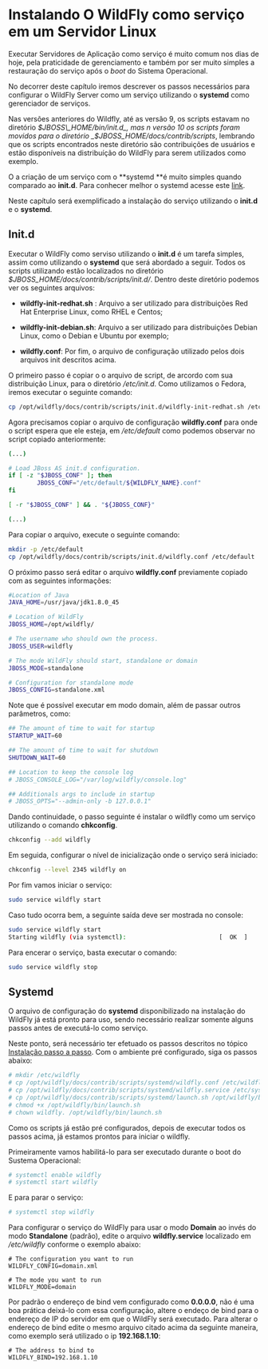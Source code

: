 # Instalando O WildFly como serviço em um Servidor Linux

Executar Servidores de Aplicação como serviço é muito comum nos dias de hoje, pela praticidade de gerenciamento e também por ser muito simples a restauração do serviço após o _boot_ do Sistema Operacional.

No decorrer deste capítulo iremos descrever os passos necessários para configurar o WildFly Server como um serviço utilizando o **systemd** como gerenciador de serviços.

Nas versões anteriores do Wildfly, até as versão 9, os scripts estavam no diretório _$JBOSS\_HOME/bin/init.d_, mas n versão 10 os scripts foram movidos para o diretório _$JBOSS\_HOME/docs/contrib/scripts_, lembrando que os scripts encontrados neste diretório são contribuições de usuários e estão disponíveis na distribuíção do WildFly para serem utilizados como exemplo.

O a criação de um serviço com o **systemd **é muito simples quando comparado ao **init.d**. Para conhecer melhor o systemd acesse este [link](https://www.freedesktop.org/wiki/Software/systemd/).

Neste capítulo será exemplificado a instalação do serviço utilizando o **init.d** e o **systemd**.

## Init.d

Executar o WildFly como serviso utilizando o **init.d** é um tarefa simples, assim como utilizando o **systemd** que será abordado a seguir. Todos os scripts utilizando estão localizados no diretório _$JBOSS\_HOME/docs/contrib/scripts/init.d/_. Dentro deste diretório podemos ver os seguintes arquivos:

* **wildfly-­init­-redhat.sh** : Arquivo a ser utilizado para distribuições Red Hat Enterprise Linux, como RHEL e Centos;

* **wildfly­-init­-debian.sh**: Arquivo a ser utilizado para distribuições Debian Linux, como o Debian e Ubuntu por exemplo;

* **wildfly.conf**: Por fim, o arquivo de configuração utilizado pelos dois arquivos init descritos acima.

O primeiro passo é copiar o o arquivo de script, de arcordo com sua distribuição Linux, para o diretório _/etc/init.d_. Como utilizamos o Fedora, iremos executar o seguinte comando:

```bash
cp /opt/wildfly/docs/contrib/scripts/init.d/wildfly-init-redhat.sh /etc/init.d/wildfly
```

Agora precisamos copiar o arquivo de configuração **wildfly.conf** para onde o script espera que ele esteja, em _/etc/default_ como podemos observar no script copiado anteriormente:

```bash
(...)

# Load JBoss AS init.d configuration.
if [ -z "$JBOSS_CONF" ]; then
        JBOSS_CONF="/etc/default/${WILDFLY_NAME}.conf"
fi

[ -r "$JBOSS_CONF" ] && . "${JBOSS_CONF}"

(...)
```

Para copiar o arquivo, execute o seguinte comando:

```bash
mkdir -p /etc/default
cp /opt/wildfly/docs/contrib/scripts/init.d/wildfly.conf /etc/default
```

O próximo passo será editar o arquivo **wildfly.conf** previamente copiado com as seguintes informações:

```bash
#Location of Java
JAVA_HOME=/usr/java/jdk1.8.0_45

# Location of WildFly
JBOSS_HOME=/opt/wildfly/

# The username who should own the process.
JBOSS_USER=wildfly

# The mode WildFly should start, standalone or domain
JBOSS_MODE=standalone

# Configuration for standalone mode
JBOSS_CONFIG=standalone.xml
```

Note que é possível executar em modo domain, além de passar outros parâmetros, como:

```bash
## The amount of time to wait for startup
STARTUP_WAIT=60

## The amount of time to wait for shutdown
SHUTDOWN_WAIT=60

## Location to keep the console log
# JBOSS_CONSOLE_LOG="/var/log/wildfly/console.log"

## Additionals args to include in startup
# JBOSS_OPTS="--admin-only -b 127.0.0.1"
```

Dando continuidade, o passo seguinte é instalar o wildfly como um serviço utilizando o comando **chkconfig**.

```bash
chkconfig --add wildfly
```

Em seguida, configurar o nível de inicialização onde o serviço será iniciado:

```bash
chkconfig --level 2345 wildfly on
```

Por fim vamos iniciar o serviço:

```bash
sudo service wildfly start
```

Caso tudo ocorra bem, a seguinte saída deve ser mostrada no console:

```bash
sudo service wildfly start
Starting wildfly (via systemctl):                          [  OK  ]
```

Para encerar o serviço, basta executar o comando:

```bash
sudo service wildfly stop
```

## Systemd

O arquivo de configuração do **systemd** disponibilizado na instalação do WildFly já está pronto para uso, sendo necessário realizar somente alguns passos antes de executá-lo como serviço.

Neste ponto, será necessário ter efetuado os passos descritos no tópico [Instalação passo a passo](instalacao_passo_a_passo.md). Com o ambiente pré configurado, siga os passos abaixo:

```bash
# mkdir /etc/wildfly
# cp /opt/wildfly/docs/contrib/scripts/systemd/wildfly.conf /etc/wildfly/
# cp /opt/wildfly/docs/contrib/scripts/systemd/wildfly.service /etc/systemd/system/
# cp /opt/wildfly/docs/contrib/scripts/systemd/launch.sh /opt/wildfly/bin/
# chmod +x /opt/wildfly/bin/launch.sh
# chown wildfly. /opt/wildfly/bin/launch.sh
```

Como os scripts já estão pré configurados, depois de executar todos os passos acima, já estamos prontos para iniciar o wildfly.

Primeiramente vamos habilitá-lo para ser executado durante o boot do Sustema Operacional:

```bash
# systemctl enable wildfly
# systemctl start wildfly
```

E para parar o serviço:

```bash
# systemctl stop wildfly
```

Para configurar o serviço do WildFly para usar o modo **Domain** ao invés do modo **Standalone** \(padrão\), edite o arquivo **wildfly.service** localizado em _/etc/wildfly_ conforme o exemplo abaixo:

```
# The configuration you want to run
WILDFLY_CONFIG=domain.xml

# The mode you want to run
WILDFLY_MODE=domain
```

Por padrão o endereço de bind vem configurado como **0.0.0.0**, não é uma boa prática deixá-lo com essa configuração, altere o endeço de bind para o endereço de IP do servidor em que o WildFly será executado. Para alterar o endereço de bind edite o mesmo arquivo citado acima da seguinte maneira, como exemplo será utilizado o ip **192.168.1.10**:

```
# The address to bind to
WILDFLY_BIND=192.168.1.10
```



